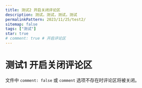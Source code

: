 ```yaml
---
title: 测试2 开启关闭评论区
description: 测试，测试，测试，测试
permalinkPattern: 2023/11/25/test2/
sitemap: false
tags: ["测试"]
star: true
# comment: true # 开启评论区
---
```


# 测试1 开启关闭评论区

文件中 ```comment: false``` 或 ```comment``` 选项不存在时评论区将被关闭。